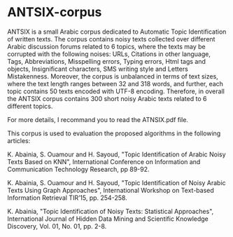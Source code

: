 # ANTSIX-corpus
ANTSIX is a small Arabic corpus dedicated to Automatic Topic Identification of written texts. The corpus contains noisy texts collected over different Arabic discussion forums related to 6 topics, where the texts may be corrupted with the following noises: URLs, Citations in other language, Tags, Abbreviations, Misspelling errors, Typing errors, Html tags and objects, Insignificant characters, SMS writing style and Letters Mistakenness. Moreover, the corpus is unbalanced in terms of text sizes, where the text length ranges between 32 and 318 words, and further, each topic contains 50 texts encoded with UTF-8 encoding. Therefore, in overall the ANTSIX corpus contains 300 short noisy Arabic texts related to 6 different topics.

For more details, I recommand you to read the ATNSIX.pdf file.

This corpus is used to evaluation the proposed algorithms in the following articles:

K. Abainia, S. Ouamour and H. Sayoud, "Topic Identification of Arabic Noisy Texts Based on KNN", International Conference on Information and Communication Technology Research, pp 89-92.

K. Abainia, S. Ouamour and H. Sayoud, "Topic Identification of Noisy Arabic Texts Using Graph Approaches", International Workshop on Text-based Information Retrieval TIR’15, pp. 254-258.

K. Abainia, "Topic Identification of Noisy Texts: Statistical Approaches", International Journal of Hidden Data Mining and Scientific Knowledge Discovery, Vol. 01, No. 01, pp. 2-8.
